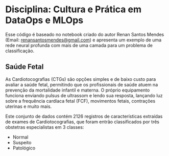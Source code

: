 # Disciplina: Cultura e Prática em DataOps e MLOps

Esse código é baseado no notebook criado do autor Renan Santos Mendes (Email: renansantosmendes@gmail.com) e apresenta um exemplo de uma rede neural profunda com mais de uma camada para um problema de classificação.

## Saúde Fetal

As Cardiotocografias (CTGs) são opções simples e de baixo custo para avaliar a saúde fetal, permitindo que os profissionais de saúde atuem na prevenção da mortalidade infantil e materna. O próprio equipamento funciona enviando pulsus de ultrassom e lendo sua resposta, lançando luz sobre a frequência cardíaca fetal (FCF), movimentos fetais, contrações uterinas e muito mais.

Este conjunto de dados contém 2126 registros de características extraídas de exames de Cardiotocografias, que foram entrão classificados por três obstetras especialistas em 3 classes:
- Normal
- Suspeito
- Patológico
